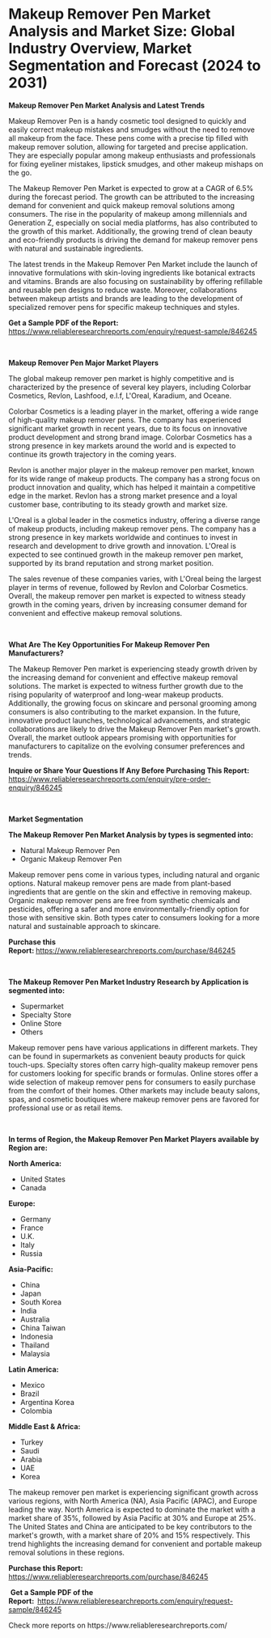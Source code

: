 <p><h1>Makeup Remover Pen Market Analysis and Market Size: Global Industry Overview, Market Segmentation and Forecast (2024 to 2031)</h1></p><p><strong>Makeup Remover Pen Market Analysis and Latest Trends</strong></p>
<p><p>Makeup Remover Pen is a handy cosmetic tool designed to quickly and easily correct makeup mistakes and smudges without the need to remove all makeup from the face. These pens come with a precise tip filled with makeup remover solution, allowing for targeted and precise application. They are especially popular among makeup enthusiasts and professionals for fixing eyeliner mistakes, lipstick smudges, and other makeup mishaps on the go.</p><p>The Makeup Remover Pen Market is expected to grow at a CAGR of 6.5% during the forecast period. The growth can be attributed to the increasing demand for convenient and quick makeup removal solutions among consumers. The rise in the popularity of makeup among millennials and Generation Z, especially on social media platforms, has also contributed to the growth of this market. Additionally, the growing trend of clean beauty and eco-friendly products is driving the demand for makeup remover pens with natural and sustainable ingredients.</p><p>The latest trends in the Makeup Remover Pen Market include the launch of innovative formulations with skin-loving ingredients like botanical extracts and vitamins. Brands are also focusing on sustainability by offering refillable and reusable pen designs to reduce waste. Moreover, collaborations between makeup artists and brands are leading to the development of specialized remover pens for specific makeup techniques and styles.</p></p>
<p><strong>Get a Sample PDF of the Report:&nbsp;</strong> <a href="https://www.reliableresearchreports.com/enquiry/request-sample/846245">https://www.reliableresearchreports.com/enquiry/request-sample/846245</a></p>
<p>&nbsp;</p>
<p><strong>Makeup Remover Pen Major Market Players</strong></p>
<p><p>The global makeup remover pen market is highly competitive and is characterized by the presence of several key players, including Colorbar Cosmetics, Revlon, Lashfood, e.l.f, L'Oreal, Karadium, and Oceane. </p><p>Colorbar Cosmetics is a leading player in the market, offering a wide range of high-quality makeup remover pens. The company has experienced significant market growth in recent years, due to its focus on innovative product development and strong brand image. Colorbar Cosmetics has a strong presence in key markets around the world and is expected to continue its growth trajectory in the coming years.</p><p>Revlon is another major player in the makeup remover pen market, known for its wide range of makeup products. The company has a strong focus on product innovation and quality, which has helped it maintain a competitive edge in the market. Revlon has a strong market presence and a loyal customer base, contributing to its steady growth and market size.</p><p>L'Oreal is a global leader in the cosmetics industry, offering a diverse range of makeup products, including makeup remover pens. The company has a strong presence in key markets worldwide and continues to invest in research and development to drive growth and innovation. L'Oreal is expected to see continued growth in the makeup remover pen market, supported by its brand reputation and strong market position.</p><p>The sales revenue of these companies varies, with L'Oreal being the largest player in terms of revenue, followed by Revlon and Colorbar Cosmetics. Overall, the makeup remover pen market is expected to witness steady growth in the coming years, driven by increasing consumer demand for convenient and effective makeup removal solutions.</p></p>
<p>&nbsp;</p>
<p><strong>What Are The Key Opportunities For Makeup Remover Pen Manufacturers?</strong></p>
<p><p>The Makeup Remover Pen market is experiencing steady growth driven by the increasing demand for convenient and effective makeup removal solutions. The market is expected to witness further growth due to the rising popularity of waterproof and long-wear makeup products. Additionally, the growing focus on skincare and personal grooming among consumers is also contributing to the market expansion. In the future, innovative product launches, technological advancements, and strategic collaborations are likely to drive the Makeup Remover Pen market's growth. Overall, the market outlook appears promising with opportunities for manufacturers to capitalize on the evolving consumer preferences and trends.</p></p>
<p><strong>Inquire or Share Your Questions If Any Before Purchasing This Report:</strong> <a href="https://www.reliableresearchreports.com/enquiry/pre-order-enquiry/846245">https://www.reliableresearchreports.com/enquiry/pre-order-enquiry/846245</a></p>
<p>&nbsp;</p>
<p><strong>Market Segmentation</strong></p>
<p><strong>The Makeup Remover Pen Market Analysis by types is segmented into:</strong></p>
<p><ul><li>Natural Makeup Remover Pen</li><li>Organic Makeup Remover Pen</li></ul></p>
<p><p>Makeup remover pens come in various types, including natural and organic options. Natural makeup remover pens are made from plant-based ingredients that are gentle on the skin and effective in removing makeup. Organic makeup remover pens are free from synthetic chemicals and pesticides, offering a safer and more environmentally-friendly option for those with sensitive skin. Both types cater to consumers looking for a more natural and sustainable approach to skincare.</p></p>
<p><strong>Purchase this Report:&nbsp;</strong><a href="https://www.reliableresearchreports.com/purchase/846245">https://www.reliableresearchreports.com/purchase/846245</a></p>
<p>&nbsp;</p>
<p><strong>The Makeup Remover Pen Market Industry Research by Application is segmented into:</strong></p>
<p><ul><li>Supermarket</li><li>Specialty Store</li><li>Online Store</li><li>Others</li></ul></p>
<p><p>Makeup remover pens have various applications in different markets. They can be found in supermarkets as convenient beauty products for quick touch-ups. Specialty stores often carry high-quality makeup remover pens for customers looking for specific brands or formulas. Online stores offer a wide selection of makeup remover pens for consumers to easily purchase from the comfort of their homes. Other markets may include beauty salons, spas, and cosmetic boutiques where makeup remover pens are favored for professional use or as retail items.</p></p>
<p>&nbsp;</p>
<p><strong>In terms of Region, the Makeup Remover Pen Market Players available by Region are:</strong></p>
<p>
    <p> <strong> North America: </strong>
        <ul>
            <li>United States</li>
            <li>Canada</li>
        </ul>
        </p> 
    <p> <strong> Europe: </strong>
        <ul>
            <li>Germany</li>
            <li>France</li>
            <li>U.K.</li>
            <li>Italy</li>
            <li>Russia</li>
        </ul>
        </p> 
    <p> <strong> Asia-Pacific: </strong>
        <ul>
            <li>China</li>
            <li>Japan</li>
            <li>South Korea</li>
            <li>India</li>
            <li>Australia</li>
            <li>China Taiwan</li>
            <li>Indonesia</li>
            <li>Thailand</li>
            <li>Malaysia</li>
        </ul>
        </p> 
    <p> <strong> Latin America: </strong>
        <ul>
            <li>Mexico</li>
            <li>Brazil</li>
            <li>Argentina Korea</li>
            <li>Colombia</li>
        </ul>
        </p> 
    <p> <strong> Middle East & Africa: </strong>
        <ul>
            <li>Turkey</li>
            <li>Saudi</li>
            <li>Arabia</li>
            <li>UAE</li>
            <li>Korea</li>
        </ul>
    </p>
    </p>
<p><p>The makeup remover pen market is experiencing significant growth across various regions, with North America (NA), Asia Pacific (APAC), and Europe leading the way. North America is expected to dominate the market with a market share of 35%, followed by Asia Pacific at 30% and Europe at 25%. The United States and China are anticipated to be key contributors to the market's growth, with a market share of 20% and 15% respectively. This trend highlights the increasing demand for convenient and portable makeup removal solutions in these regions.</p></p>
<p><strong>Purchase this Report: </strong><a href="https://www.reliableresearchreports.com/purchase/846245">https://www.reliableresearchreports.com/purchase/846245</a></p>
<p>&nbsp;<strong>Get a Sample PDF of the Report:&nbsp;&nbsp;</strong><a href="https://www.reliableresearchreports.com/enquiry/request-sample/846245">https://www.reliableresearchreports.com/enquiry/request-sample/846245</a></p>
<p><strong></strong></p>
<p>Check more reports on https://www.reliableresearchreports.com/</p>